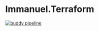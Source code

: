 # Immanuel.Terraform

[![buddy pipeline](https://app.buddy.works/immanuel/immanuel-terraform/pipelines/pipeline/183774/badge.svg?token=7c30057a5b553715e58b2187d1345a139341fff921e35abea9837587299472df "buddy pipeline")](https://app.buddy.works/immanuel/immanuel-terraform/pipelines/pipeline/183774)
